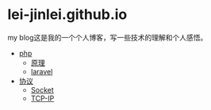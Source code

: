 # lei-jinlei.github.io

my blog这是我的一个个人博客，写一些技术的理解和个人感悟。

* [php](php/php.md)
  * [原理](php/原理.md)
  * [laravel](php/laravel.md)
* [协议]()
  * [Socket](协议/Socket.md)
  * [TCP-IP](协议/TCP-IP.md)

